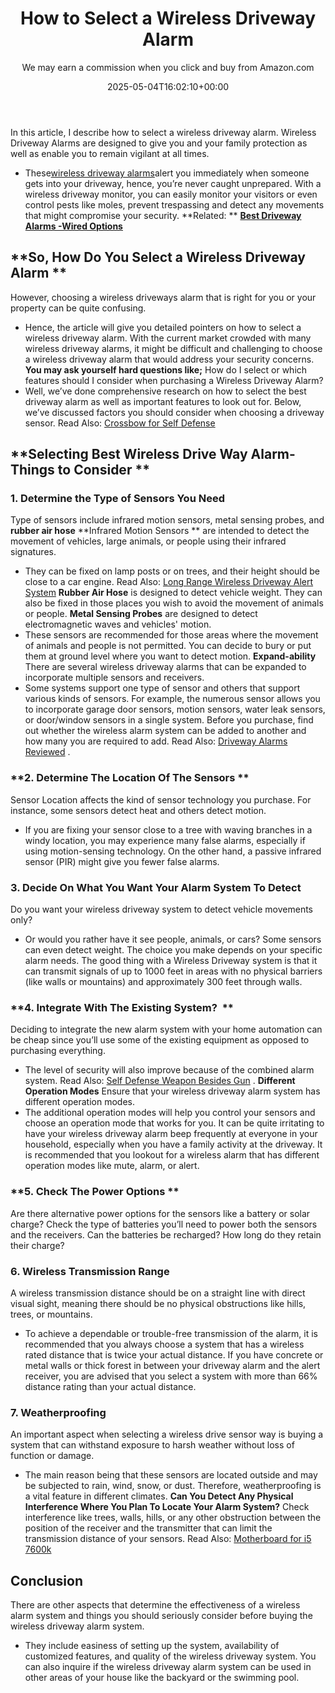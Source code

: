 ﻿---
author: We may earn a commission when you click and buy from Amazon.com
layout: post
title: How to Select a Wireless Driveway Alarm
date: '2025-05-04T16:02:10+00:00'
categories:
- Defense
tags: []
slug: /how-to-select-a-wireless-driveway-alarm/
lastmod: 2025-05-07T12:21:28+03:00
---

In this article, I describe
how to select a wireless driveway alarm.
Wireless Driveway Alarms are designed to give you and your family protection as well as enable you to remain vigilant at all times.
- These[wireless driveway alarms](https://pestpolicy.com/best-driveway-alarm-wireless-options/)alert you immediately when someone gets into your driveway, hence, you’re never caught unprepared.
With a wireless driveway monitor, you can easily monitor your visitors or even control pests like moles, prevent trespassing and detect any movements that might compromise your security.
**Related: **
[**Best Driveway Alarms -Wired Options**](https://pestpolicy.com/best-driveway-alarms-wired-options/)
## **So, How Do You Select a Wireless Driveway Alarm **
However, choosing a wireless driveways alarm that is right for you or your property can be quite confusing.
- Hence, the article will give you detailed pointers on how to select a wireless driveway alarm.
With the current market crowded with many wireless driveway alarms, it might be difficult and challenging to choose a wireless driveway alarm that would address your security concerns.
**You may ask yourself hard questions like;**
How do I select or which features should I consider when purchasing a Wireless Driveway Alarm?
- Well, we’ve done comprehensive research on how to select the best driveway alarm as well as important features to look out for.
Below, we’ve discussed factors you should consider when choosing a driveway sensor.
Read Also:
[Crossbow for Self Defense](https://pestpolicy.com/best-crossbow-for-self-defense/)
## **Selecting Best Wireless Drive Way Alarm- Things to Consider **
### **1. Determine the Type of Sensors You Need**
Type of sensors include infrared motion sensors, metal sensing probes, and
**rubber air hose**
**Infrared Motion Sensors **
are intended to detect the movement of vehicles, large animals, or people using their infrared signatures.
- They can be fixed on lamp posts or on trees, and their height should be close to a car engine.
Read Also:
[Long Range Wireless Driveway Alert System](https://pestpolicy.com/long-range-wireless-driveway-alert-system/)
**Rubber Air Hose**
is designed to detect vehicle weight. They can also be fixed in those places you wish to avoid the movement of animals or people.
**Metal Sensing Probes**
are designed to detect electromagnetic waves and vehicles' motion.
- These sensors are recommended for those areas where the movement of animals and people is not permitted.
You can decide to bury or put them at ground level where you want to detect motion.
**Expand-ability**
There are several wireless driveway alarms that can be expanded to incorporate multiple sensors and receivers.
- Some systems support one type of sensor and others that support various kinds of sensors.
For example, the numerous sensor allows you to incorporate garage door sensors, motion sensors, water leak sensors, or door/window sensors in a single system.
Before you purchase, find out whether the wireless alarm system can be added to another and how many you are required to add. Read Also:
[Driveway Alarms Reviewed](https://pestpolicy.com/best-driveway-alarms/)
.
### **2. Determine The Location Of The Sensors **
Sensor Location affects the kind of sensor technology you purchase. For instance, some sensors detect heat and others detect motion.
- If you are fixing your sensor close to a tree with waving branches in a windy location, you may experience many false alarms, especially if using motion-sensing technology.
On the other hand, a passive infrared sensor (PIR) might give you fewer false alarms.
### **3. Decide On What You Want Your Alarm System To Detect**
Do you want your wireless driveway system to detect vehicle movements only?
- Or would you rather have it see people, animals, or cars? Some sensors can even detect weight. The choice you make depends on your specific alarm needs.
The good thing with a Wireless Driveway system is that it can transmit signals of up to 1000 feet in areas with no physical barriers (like walls or mountains) and approximately 300 feet through walls.
### **4. Integrate With The Existing System?  **
Deciding to integrate the new alarm system with your home automation can be cheap since you’ll use some of the existing equipment as opposed to purchasing everything.
- The level of security will also improve because of the combined alarm system.
Read Also:
[Self Defense Weapon Besides Gun](https://pestpolicy.com/best-self-defense-weapon-besides-gun/)
.
**Different Operation Modes**
Ensure that your wireless driveway alarm system has different operation modes.
- The additional operation modes will help you control your sensors and choose an operation mode that works for you.
It can be quite irritating to have your wireless driveway alarm beep frequently at everyone in your household, especially when you have a family activity at the driveway.
It is recommended that you lookout for a wireless alarm that has different operation modes like mute, alarm, or alert.
### **5. Check The Power Options **
Are there alternative power options for the sensors like a battery or solar charge?
Check the type of batteries you’ll need to power both the sensors and the receivers. Can the batteries be recharged? How long do they retain their charge?
### **6. Wireless Transmission Range**
A wireless transmission distance should be on a straight line with direct visual sight, meaning there should be no physical obstructions like hills, trees, or mountains.
- To achieve a dependable or trouble-free transmission of the alarm, it is recommended that you always choose a system that has a wireless rated distance that is twice your actual distance.
If you have concrete or metal walls or thick forest in between your driveway alarm and the alert receiver, you are advised that you select a system with more than 66% distance rating than your actual distance.
### 7. Weatherproofing
An important aspect when selecting a wireless drive sensor way is buying a system that can withstand exposure to harsh weather without loss of function or damage.
- The main reason being that these sensors are located outside and may be subjected to rain, wind, snow, or dust.
Therefore, weatherproofing is a vital feature in different climates.
**Can You Detect Any Physical Interference Where You Plan To Locate Your Alarm System?**
Check interference like trees, walls, hills, or any other obstruction between the position of the receiver and the transmitter that can limit the transmission distance of your sensors.
Read Also:
[Motherboard for i5 7600k](https://pestpolicy.com/best-motherboard-for-i5-7600k/)
## Conclusion
There are other aspects that determine the effectiveness of a wireless alarm system and things you should seriously consider before buying the wireless driveway alarm system.
- They include easiness of setting up the system, availability of customized features, and quality of the wireless driveway system.
You can also inquire if the wireless driveway alarm system can be used in other areas of your house like the backyard or the swimming pool.
